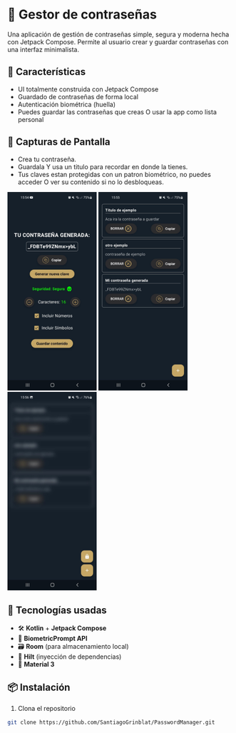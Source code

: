 # 📱 Gestor de contraseñas

Una aplicación de gestión de contraseñas simple, segura y moderna hecha con Jetpack Compose. Permite al usuario crear y guardar contraseñas con una interfaz minimalista.

## 🚀 Características

- UI totalmente construida con Jetpack Compose
- Guardado de contraseñas de forma local
- Autenticación biométrica (huella)
- Puedes guardar las contraseñas que creas O usar la app como lista personal

## 📸 Capturas de Pantalla

- Crea tu contraseña.
- Guardala Y usa un titulo para recordar en donde la tienes.
- Tus claves estan protegidas con un patron biométrico, no puedes acceder O ver su contenido si no lo desbloqueas.

<p float="left">
  <img src="https://github.com/SantiagoGrinblat/PasswordManager/blob/982c8666bd4e16adc4c51ab57e6c6174b98456b9/captura_1.jpeg" width="200" />
  <img src="https://github.com/SantiagoGrinblat/PasswordManager/blob/9c2d44b4acae5a71dfcdbb3ca303828097678eb9/captura_2.jpeg" width="200" />
  <img src="https://github.com/SantiagoGrinblat/PasswordManager/blob/9c2d44b4acae5a71dfcdbb3ca303828097678eb9/captura_3.jpeg" width="200" />
</p>

## 🧰 Tecnologías usadas

- 🛠️ **Kotlin** + **Jetpack Compose**
- 🔐 **BiometricPrompt API**
- 🗃️ **Room** (para almacenamiento local)
- 🧪 **Hilt** (inyección de dependencias)
- 🌙 **Material 3**

## 📦 Instalación

1. Clona el repositorio

```bash
git clone https://github.com/SantiagoGrinblat/PasswordManager.git
